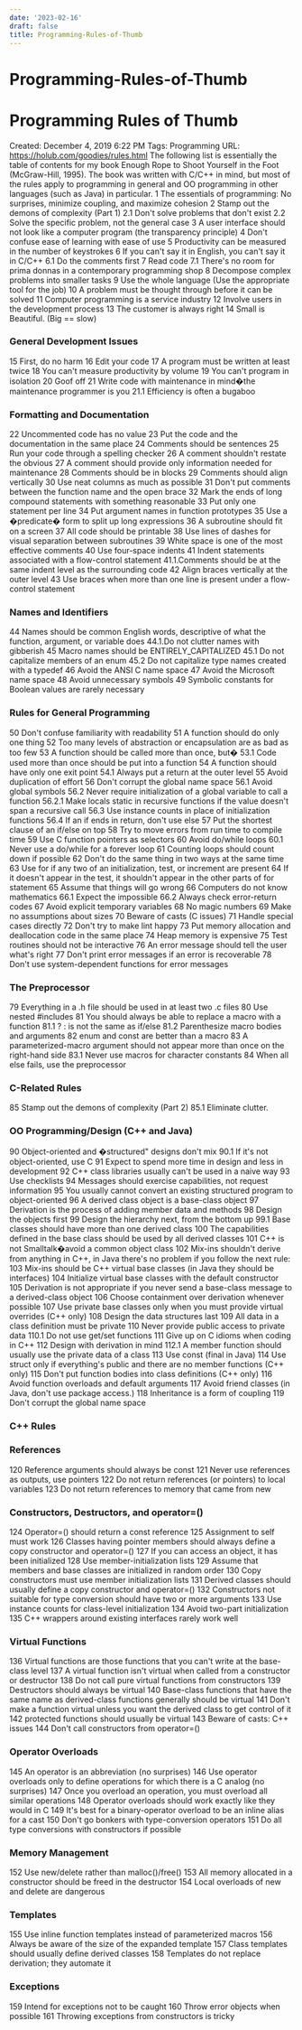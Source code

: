 ```yaml
---
date: '2023-02-16'
draft: false
title: Programming-Rules-of-Thumb
---
```


# Programming-Rules-of-Thumb

# Programming Rules of Thumb
Created: December 4, 2019 6:22 PM
Tags: Programming
URL: https://holub.com/goodies/rules.html
The following list is essentially the table of contents for my book Enough Rope to Shoot Yourself in the Foot (McGraw-Hill, 1995).
The book was written with C/C++ in mind, but most of the rules apply to programming in general and OO programming in other languages (such as Java) in particular.
1 The essentials of programming: No surprises, minimize coupling, and maximize cohesion 2 Stamp out the demons of complexity (Part 1) 2.1 Don't solve problems that don't exist 2.2 Solve the specific problem, not the general case 3 A user interface should not look like a computer program (the transparency principle) 4 Don't confuse ease of learning with ease of use 5 Productivity can be measured in the number of keystrokes 6 If you can't say it in English, you can't say it in C/C++ 6.1 Do the comments first 7 Read code 7.1 There's no room for prima donnas in a contemporary programming shop 8 Decompose complex problems into smaller tasks 9 Use the whole language (Use the appropriate tool for the job) 10 A problem must be thought through before it can be solved 11 Computer programming is a service industry 12 Involve users in the development process 13 The customer is always right 14 Small is Beautiful.
(Big == slow)
### General Development Issues
15 First, do no harm 16 Edit your code 17 A program must be written at least twice 18 You can't measure productivity by volume 19 You can't program in isolation 20 Goof off 21 Write code with maintenance in mind�the maintenance programmer is you 21.1 Efficiency is often a bugaboo
### Formatting and Documentation
22 Uncommented code has no value 23 Put the code and the documentation in the same place 24 Comments should be sentences 25 Run your code through a spelling checker 26 A comment shouldn't restate the obvious 27 A comment should provide only information needed for maintenance 28 Comments should be in blocks 29 Comments should align vertically 30 Use neat columns as much as possible 31 Don't put comments between the function name and the open brace 32 Mark the ends of long compound statements with something reasonable 33 Put only one statement per line 34 Put argument names in function prototypes 35 Use a �predicate� form to split up long expressions 36 A subroutine should fit on a screen 37 All code should be printable 38 Use lines of dashes for visual separation between subroutines 39 White space is one of the most effective comments 40 Use four-space indents 41 Indent statements associated with a flow-control statement 41.1.Comments should be at the same indent level as the surrounding code 42 Align braces vertically at the outer level 43 Use braces when more than one line is present under a flow-control statement
### Names and Identifiers
44 Names should be common English words, descriptive of what the function, argument, or variable does 44.1.Do not clutter names with gibberish 45 Macro names should be ENTIRELY_CAPITALIZED 45.1 Do not capitalize members of an enum 45.2 Do not capitalize type names created with a typedef 46 Avoid the ANSI C name space 47 Avoid the Microsoft name space 48 Avoid unnecessary symbols 49 Symbolic constants for Boolean values are rarely necessary
### Rules for General Programming
50 Don't confuse familiarity with readability 51 A function should do only one thing 52 Too many levels of abstraction or encapsulation are as bad as too few 53 A function should be called more than once, but� 53.1 Code used more than once should be put into a function 54 A function should have only one exit point 54.1 Always put a return at the outer level 55 Avoid duplication of effort 56 Don't corrupt the global name space 56.1 Avoid global symbols 56.2 Never require initialization of a global variable to call a function 56.2.1 Make locals static in recursive functions if the value doesn't span a recursive call 56.3 Use instance counts in place of initialization functions 56.4 If an if ends in return, don't use else 57 Put the shortest clause of an if/else on top 58 Try to move errors from run time to compile time 59 Use C function pointers as selectors 60 Avoid do/while loops 60.1 Never use a do/while for a forever loop 61 Counting loops should count down if possible 62 Don't do the same thing in two ways at the same time 63 Use for if any two of an initialization, test, or increment are present 64 If it doesn't appear in the test, it shouldn't appear in the other parts of for statement 65 Assume that things will go wrong 66 Computers do not know mathematics 66.1 Expect the impossible 66.2 Always check error-return codes 67 Avoid explicit temporary variables 68 No magic numbers 69 Make no assumptions about sizes 70 Beware of casts (C issues) 71 Handle special cases directly 72 Don't try to make lint happy 73 Put memory allocation and deallocation code in the same place 74 Heap memory is expensive 75 Test routines should not be interactive 76 An error message should tell the user what's right 77 Don't print error messages if an error is recoverable 78 Don't use system-dependent functions for error messages
### The Preprocessor
79 Everything in a .h file should be used in at least two .c files 80 Use nested #includes 81 You should always be able to replace a macro with a function 81.1 ?
: is not the same as if/else 81.2 Parenthesize macro bodies and arguments 82 enum and const are better than a macro 83 A parameterized-macro argument should not appear more than once on the right-hand side 83.1 Never use macros for character constants 84 When all else fails, use the preprocessor
### C-Related Rules
85 Stamp out the demons of complexity (Part 2) 85.1 Eliminate clutter.
### OO Programming/Design (C++ and Java)
90 Object-oriented and �structured" designs don't mix 90.1 If it's not object-oriented, use C 91 Expect to spend more time in design and less in development 92 C++ class libraries usually can't be used in a naive way 93 Use checklists 94 Messages should exercise capabilities, not request information 95 You usually cannot convert an existing structured program to object-oriented 96 A derived class object is a base-class object 97 Derivation is the process of adding member data and methods 98 Design the objects first 99 Design the hierarchy next, from the bottom up 99.1 Base classes should have more than one derived class 100 The capabilities defined in the base class should be used by all derived classes 101 C++ is not Smalltalk�avoid a common object class 102 Mix-ins shouldn't derive from anything in C++, in Java there's no problem if you follow the next rule: 103 Mix-ins should be C++ virtual base classes (in Java they should be interfaces) 104 Initialize virtual base classes with the default constructor 105 Derivation is not appropriate if you never send a base-class message to a derived-class object 106 Choose containment over derivation whenever possible 107 Use private base classes only when you must provide virtual overrides (C++ only) 108 Design the data structures last 109 All data in a class definition must be private 110 Never provide public access to private data 110.1 Do not use get/set functions 111 Give up on C idioms when coding in C++ 112 Design with derivation in mind 112.1 A member function should usually use the private data of a class 113 Use const (final in Java) 114 Use struct only if everything's public and there are no member functions (C++ only) 115 Don't put function bodies into class definitions (C++ only) 116 Avoid function overloads and default arguments 117 Avoid friend classes (in Java, don't use package access.)
118 Inheritance is a form of coupling 119 Don't corrupt the global name space
### C++ Rules
### References
120 Reference arguments should always be const 121 Never use references as outputs, use pointers 122 Do not return references (or pointers) to local variables 123 Do not return references to memory that came from new
### Constructors, Destructors, and operator=()
124 Operator=() should return a const reference 125 Assignment to self must work 126 Classes having pointer members should always define a copy constructor and operator=() 127 If you can access an object, it has been initialized 128 Use member-initialization lists 129 Assume that members and base classes are initialized in random order 130 Copy constructors must use member initialization lists 131 Derived classes should usually define a copy constructor and operator=() 132 Constructors not suitable for type conversion should have two or more arguments 133 Use instance counts for class-level initialization 134 Avoid two-part initialization 135 C++ wrappers around existing interfaces rarely work well
### Virtual Functions
136 Virtual functions are those functions that you can't write at the base-class level 137 A virtual function isn't virtual when called from a constructor or destructor 138 Do not call pure virtual functions from constructors 139 Destructors should always be virtual 140 Base-class functions that have the same name as derived-class functions generally should be virtual 141 Don't make a function virtual unless you want the derived class to get control of it 142 protected functions should usually be virtual 143 Beware of casts: C++ issues 144 Don't call constructors from operator=()
### Operator Overloads
145 An operator is an abbreviation (no surprises) 146 Use operator overloads only to define operations for which there is a C analog (no surprises) 147 Once you overload an operation, you must overload all similar operations 148 Operator overloads should work exactly like they would in C 149 It's best for a binary-operator overload to be an inline alias for a cast 150 Don't go bonkers with type-conversion operators 151 Do all type conversions with constructors if possible
### Memory Management
152 Use new/delete rather than malloc()/free() 153 All memory allocated in a constructor should be freed in the destructor 154 Local overloads of new and delete are dangerous
### Templates
155 Use inline function templates instead of parameterized macros 156 Always be aware of the size of the expanded template 157 Class templates should usually define derived classes 158 Templates do not replace derivation; they automate it
### Exceptions
159 Intend for exceptions not to be caught 160 Throw error objects when possible 161 Throwing exceptions from constructors is tricky
